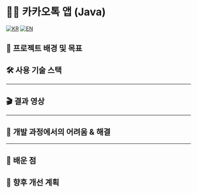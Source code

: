 # 📱💬 카카오톡 앱 (Java)

[![KR](https://img.shields.io/badge/README-한국어-blue)](./README.kakaotalkapp.ko.md)
[![EN](https://img.shields.io/badge/README-English-red)](./README.kakaotalkapp.md)

## 📖 프로젝트 배경 및 목표

## 🛠 사용 기술 스택

---

## 🎬 결과 영상

---

## 🧭 개발 과정에서의 어려움 & 해결

---

## 📝 배운 점

## 🚀 향후 개선 계획
